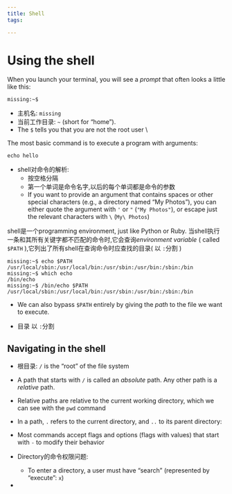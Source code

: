 ```yaml
---
title: Shell
tags:

---
```


# Using the shell

When you launch your terminal, you will see a *prompt* that often looks a little like this:

```
missing:~$ 
```

* 主机名: `missing` 
* 当前工作目录: `~` (short for “home”). 
* The `$` tells you that you are not the root user \



The most basic command is to execute a program with arguments:

```shell
echo hello
```

* shell对命令的解析:
  * 按空格分隔
  * 第一个单词是命令名字,以后的每个单词都是命令的参数
  * If you want to provide an argument that contains spaces or other special characters (e.g., a directory named “My Photos”), you can either quote the argument with `'` or `"` (`"My Photos"`), or escape just the relevant characters with `\` (`My\ Photos`)



shell是一个programming environment, just like Python or Ruby. 当shell执行一条和其所有关键字都不匹配的命令时,它会查询*environment variable* ( called `$PATH` ),它列出了所有shell在查询命令时应查找的目录( 以 `:`分割 )

```
missing:~$ echo $PATH
/usr/local/sbin:/usr/local/bin:/usr/sbin:/usr/bin:/sbin:/bin
missing:~$ which echo
/bin/echo
missing:~$ /bin/echo $PATH
/usr/local/sbin:/usr/local/bin:/usr/sbin:/usr/bin:/sbin:/bin
```

* We can also bypass `$PATH` entirely by giving the *path* to the file we want to execute.

* 目录 以 `:`分割 

## Navigating in the shell

* 根目录:  `/` is the “root” of the file system

*  A path that starts with `/` is called an *absolute* path. Any other path is a *relative* path.

  * Relative paths are relative to the current working directory, which we can see with the `pwd` command

  *  In a path, `.` refers to the current directory, and `..` to its parent directory:

* Most commands accept flags and options (flags with values) that start with `-` to modify their behavior

* Directory的命令权限问题:

  * To enter a directory, a user must have “search” (represented by “execute”: `x`) 
  
* 


